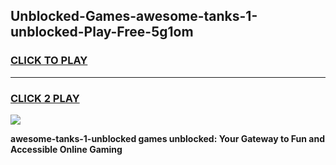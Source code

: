 
## Unblocked-Games-awesome-tanks-1-unblocked-Play-Free-5g1om
<h3>
<a href="https://premium76.site?title=awesome-tanks-1-unblocked&ref=23A">CLICK TO PLAY</a></h3>
<hr>

<h3>
<a href="https://premium76.site?title=awesome-tanks-1-unblocked&ref=23A">CLICK 2 PLAY</a>
  
</h3>

<a href="https://premium76.site?title=awesome-tanks-1-unblocked&ref=23A"><img src="https://clearcache.store/games.png"></a>


**awesome-tanks-1-unblocked games unblocked: Your Gateway to Fun and Accessible Online Gaming**

